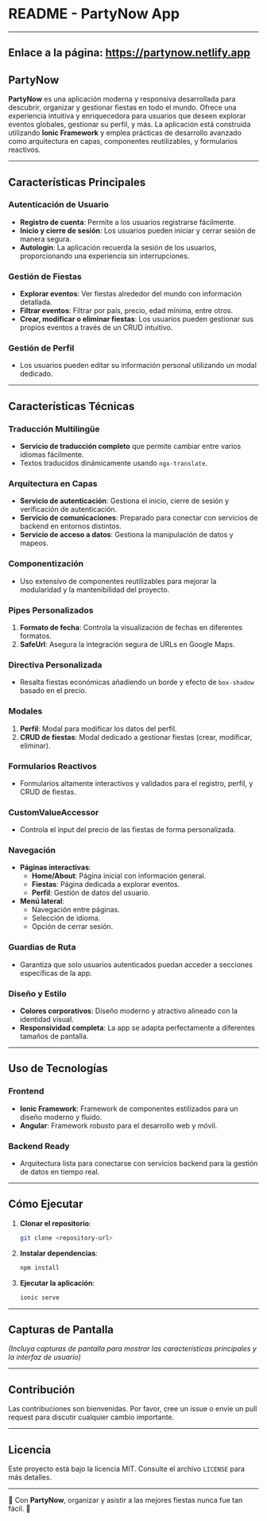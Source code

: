 # README - PartyNow App

---

## **Enlace a la página**: https://partynow.netlify.app

## **PartyNow**

**PartyNow** es una aplicación moderna y responsiva desarrollada para descubrir, organizar y gestionar fiestas en todo el mundo. Ofrece una experiencia intuitiva y enriquecedora para usuarios que deseen explorar eventos globales, gestionar su perfil, y más. La aplicación está construida utilizando **Ionic Framework** y emplea prácticas de desarrollo avanzado como arquitectura en capas, componentes reutilizables, y formularios reactivos.

---

## **Características Principales**

### **Autenticación de Usuario**

- **Registro de cuenta**: Permite a los usuarios registrarse fácilmente.
- **Inicio y cierre de sesión**: Los usuarios pueden iniciar y cerrar sesión de manera segura.
- **Autologin**: La aplicación recuerda la sesión de los usuarios, proporcionando una experiencia sin interrupciones.

### **Gestión de Fiestas**

- **Explorar eventos**: Ver fiestas alrededor del mundo con información detallada.
- **Filtrar eventos**: Filtrar por país, precio, edad mínima, entre otros.
- **Crear, modificar o eliminar fiestas**: Los usuarios pueden gestionar sus propios eventos a través de un CRUD intuitivo.

### **Gestión de Perfil**

- Los usuarios pueden editar su información personal utilizando un modal dedicado.

---

## **Características Técnicas**

### **Traducción Multilingüe**

- **Servicio de traducción completo** que permite cambiar entre varios idiomas fácilmente.
- Textos traducidos dinámicamente usando `ngx-translate`.

### **Arquitectura en Capas**

- **Servicio de autenticación**: Gestiona el inicio, cierre de sesión y verificación de autenticación.
- **Servicio de comunicaciones**: Preparado para conectar con servicios de backend en entornos distintos.
- **Servicio de acceso a datos**: Gestiona la manipulación de datos y mapeos.

### **Componentización**

- Uso extensivo de componentes reutilizables para mejorar la modularidad y la mantenibilidad del proyecto.

### **Pipes Personalizados**

1. **Formato de fecha**: Controla la visualización de fechas en diferentes formatos.
2. **SafeUrl**: Asegura la integración segura de URLs en Google Maps.

### **Directiva Personalizada**

- Resalta fiestas económicas añadiendo un borde y efecto de `box-shadow` basado en el precio.

### **Modales**

1. **Perfil**: Modal para modificar los datos del perfil.
2. **CRUD de fiestas**: Modal dedicado a gestionar fiestas (crear, modificar, eliminar).

### **Formularios Reactivos**

- Formularios altamente interactivos y validados para el registro, perfil, y CRUD de fiestas.

### **CustomValueAccessor**

- Controla el input del precio de las fiestas de forma personalizada.

### **Navegación**

- **Páginas interactivas**:
  - **Home/About**: Página inicial con información general.
  - **Fiestas**: Página dedicada a explorar eventos.
  - **Perfil**: Gestión de datos del usuario.
- **Menú lateral**:
  - Navegación entre páginas.
  - Selección de idioma.
  - Opción de cerrar sesión.

### **Guardias de Ruta**

- Garantiza que solo usuarios autenticados puedan acceder a secciones específicas de la app.

### **Diseño y Estilo**

- **Colores corporativos**: Diseño moderno y atractivo alineado con la identidad visual.
- **Responsividad completa**: La app se adapta perfectamente a diferentes tamaños de pantalla.

---

## **Uso de Tecnologías**

### **Frontend**

- **Ionic Framework**: Framework de componentes estilizados para un diseño moderno y fluido.
- **Angular**: Framework robusto para el desarrollo web y móvil.

### **Backend Ready**

- Arquitectura lista para conectarse con servicios backend para la gestión de datos en tiempo real.

---

## **Cómo Ejecutar**

1. **Clonar el repositorio**:
   ```bash
   git clone <repository-url>
   ```
2. **Instalar dependencias**:
   ```bash
   npm install
   ```
3. **Ejecutar la aplicación**:
   ```bash
   ionic serve
   ```

---

## **Capturas de Pantalla**

*(Incluya capturas de pantalla para mostrar las características principales y la interfaz de usuario)*

---

## **Contribución**

Las contribuciones son bienvenidas. Por favor, cree un issue o envíe un pull request para discutir cualquier cambio importante.

---

## **Licencia**

Este proyecto está bajo la licencia MIT. Consulte el archivo `LICENSE` para más detalles.

---

🎉  Con **PartyNow**, organizar y asistir a las mejores fiestas nunca fue tan fácil. 🎉
